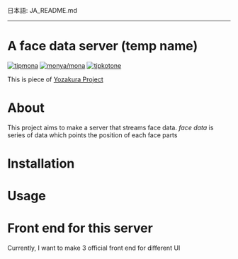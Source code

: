 日本語: JA_README.md

---

# A face data server (temp name)

[![tipmona](https://img.shields.io/badge/tipme-%40tipmona-orange.svg)](https://twitter.com/share?text=%40tipmona%20tip%20%40Cj-bc%2039)  [![monya/mona](https://img.shields.io/badge/tipme-%40monya/mona-orange.svg)](https://monya-wallet.github.io/a/?address=MBdCkYyfTsCxtm1wZ1XyKWNLFLYj8zMK3V&scheme=monacoin)  [![tipkotone](https://img.shields.io/badge/tipme-%40tipkotone-orange.svg)](https://twitter.com/share?text=%40tipkotone%20tip%20%40Cj-bc%20)


This is piece of [Yozakura Project](https://github.com/Cj-bc/yozakura-project)

# About

This project aims to make a server that streams face data.
*face data* is series of data which points the position of each face parts


# Installation

# Usage

# Front end for this server

Currently, I want to make 3 official front end for different UI

